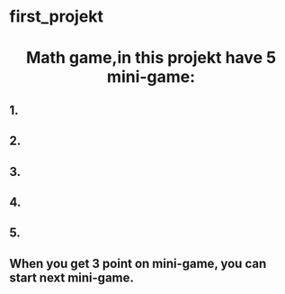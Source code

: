# first_projekt
<h1 align="center">Math game,in this projekt have 5 mini-game:</h1>
<h2>1.</h2>
<h2>2.</h2>
<h2>3.</h2>
<h2>4.</h2>
<h2>5.</h2>
<h2>When you get 3 point on mini-game, you can start next mini-game.</h2>

